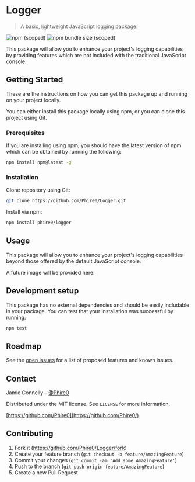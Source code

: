 # Logger
> A basic, lightweight JavaScript logging package.

![npm (scoped)](https://img.shields.io/npm/v/@phire/logger)
![npm bundle size (scoped)](https://img.shields.io/bundlephobia/min/@phire/logger)

This package will allow you to enhance your project's logging capabilities by providing features which are not included with the traditional JavaScript console.

## Getting Started

These are the instructions on how you can get this package up and running on your project locally.

You can either install this package locally using npm, or you can clone this project using Git.

### Prerequisites

If you are installing using npm, you should have the latest version of npm which can be obtained by running the following:

```sh
npm install npm@latest -g
```

### Installation

Clone repository using Git:
```sh
git clone https://github.com/Phire0/Logger.git
```

Install via npm:

```sh
npm install phire0/logger
```

## Usage

This package will allow you to enhance your project's logging capabilities beyond those offered by the default JavaScript console.

A future image will be provided here.

## Development setup

This package has no external dependencies and should be easily includable in your package. You can test that your installation was successful by running:

```sh
npm test
```

## Roadmap

See the [open issues](https://github.com/Phire0/Logger/issues) for a list of proposed features and known issues.

## Contact

Jamie Connelly – [@Phire0](https://twitter.com/Phire0)

Distributed under the MIT license. See ``LICENSE`` for more information.

[https://github.com/Phire0](https://github.com/Phire0/)

## Contributing

1. Fork it (<https://github.com/Phire0/Logger/fork>)
2. Create your feature branch (`git checkout -b feature/AmazingFeature`)
3. Commit your changes (`git commit -am 'Add some AmazingFeature'`)
4. Push to the branch (`git push origin feature/AmazingFeature`)
5. Create a new Pull Request